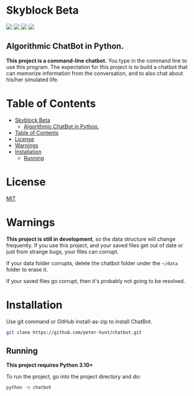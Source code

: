 # Skyblock Beta

![](https://img.shields.io/github/repo-size/peter-hunt/chatbot)
![](https://img.shields.io/github/license/peter-hunt/chatbot)
![](https://img.shields.io/github/issues/peter-hunt/chatbot)
![](https://img.shields.io/github/stars/peter-hunt/chatbot)

## Algorithmic ChatBot in Python.

**This project is a command-line chatbot.** You type in the command line to use this program. The expectation for this project is to build a chatbot that can memorize information from the conversation, and to also chat about his/her simulated life.

# Table of Contents

- [Skyblock Beta](#skyblock-beta)
  - [Algorithmic ChatBot in Python.](#algorithmic-chatbot-in-python)
- [Table of Contents](#table-of-contents)
- [License](#license)
- [Warnings](#warnings)
- [Installation](#installation)
  - [Running](#running)

# License

[MIT](LICENSE.txt)

# Warnings

**This project is still in development**, so the data structure will change frequently. If you use this project, and your saved files get out of date or just from strange bugs, your files can corrupt.

If your data folder corrupts, delete the chatbot folder under the `~/data` folder to erase it.

If your saved files go corrupt, then it's probably not going to be resolved.

# Installation

Use git command or GitHub install-as-zip to install ChatBot.

```bash
git clone https://github.com/peter-hunt/chatbot.git
```

## Running

**This project requires Python 3.10+**

To run the project, go into the project directory and do:

```bash
python -m chatbot
```
